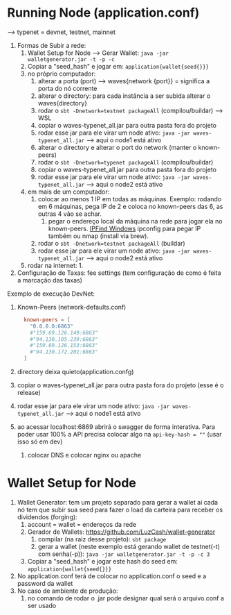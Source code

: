 # Running Node (application.conf)
--> typenet = devnet, testnet, mainnet
1. Formas de Subir a rede:
    1. Wallet Setup for Node --> Gerar Wallet: ``` java -jar walletgenerator.jar -t -p -c ```
    1. Copiar a "seed_hash" e jogar em: ```application{wallet{seed{}}}```
    1. no próprio computador:
        1. alterar a porta (port) --> waves{network {port}} = significa a porta do nó corrente
        1. alterar o directory: para cada instância a ser subida alterar o waves{directory}
        1. rodar o ```sbt -Dnetwork=testnet packageAll``` (compilou/buildar) --> WSL
        1. copiar o waves-typenet_all.jar para outra pasta fora do projeto
        1. rodar esse jar para ele virar um node ativo: ```java -jar waves-typenet_all.jar``` --> aqui o node1 está ativo
        1. alterar o directory e alterar o port do network (manter o known-peers)
        1. rodar o ```sbt -Dnetwork=typenet packageAll``` (compilou/buildar)
        1. copiar o waves-typenet_all.jar para outra pasta fora do projeto
        1. rodar esse jar para ele virar um node ativo: ```java -jar waves-typenet_all.jar``` --> aqui o node2 está ativo
    1. em mais de um computador:
        1. colocar ao menos 1 IP em todas as máquinas. Exemplo: rodando em 6 máquinas, pega IP de 2 e coloca no known-peers das 6, as outras 4 vão se achar.
           1. pegar o endereço local da máquina na rede para jogar ela no known-peers. [IPFind Windows](https://www.pcwdld.com/how-to-scan-network-for-ip-addresses) ipconfig para pegar IP também ou nmap (install via brew).
        1. rodar o ```sbt -Dnetwork=testnet packageAll``` (buildar)
        1. rodar esse jar para ele virar um node ativo: ```java -jar waves-typenet_all.jar``` --> aqui o node2 está ativo
    1. rodar na internet:
        1. 
1. Configuração de Taxas: fee settings (tem configuração de como é feita a marcação das taxas)


Exemplo de execução DevNet:
1. Known-Peers (network-defaults.conf)
    ```conf
      known-peers = [
        "0.0.0.0:6863"
        #"159.69.126.149:6863"
        #"94.130.105.239:6863"
        #"159.69.126.153:6863"
        #"94.130.172.201:6863"
      ]
    ```

1. directory deixa quieto(application.confg)
1. copiar o waves-typenet_all.jar para outra pasta fora do projeto (esse é o release)
1. rodar esse jar para ele virar um node ativo: ```java -jar waves-typenet_all.jar``` --> aqui o node1 está ativo
1. ao acessar localhost:6869 abrirá o swagger de forma interativa. Para poder usar 100% a API precisa colocar algo na ```api-key-hash = ""``` (usar isso só em dev)
    1. colocar DNS e colocar nginx ou apache

# Wallet Setup for Node 
1. Wallet Generator: tem um projeto separado para gerar a wallet aí cada nó tem que subir sua seed para fazer o load da carteira para receber os dividendos (forging):
    1. account = wallet = endereços da rede
    1. Gerador de Wallets: https://github.com/LuzCash/wallet-generator
        1. compilar (na raiz desse projeto): ``` sbt package ```
        1. gerar a wallet (neste exemplo está gerando wallet de testnet(-t) com senha(-p)): ```java -jar walletgenerator.jar -t -p -c 3```
    1. Copiar a "seed_hash" e jogar este hash do seed em: ```application{wallet{seed{}}}```
1. No application.conf terá de colocar no application.conf o seed e a password da wallet
1. No caso de ambiente de produção:
    1. no comando de rodar o .jar pode designar qual será o arquivo.conf a ser usado